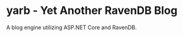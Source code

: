 yarb - Yet Another RavenDB Blog
===============================

A blog engine utilizing ASP.NET Core and RavenDB.
